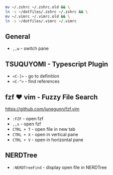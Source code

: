 ```bash
mv ~/.zshrc ~/.zshrc.old && \
ln -s ~/dotfiles/.zshrc ~/.zshrc && \
mv ~/.vimrc ~/.vimrc.old && \
ln -s ~/dotfiles/.vimrc ~/.vimrc
```
## General
- `,,w` - switch pane

## TSUQUYOMI - Typescript Plugin
- `<C-]>` - go to definition
- `<C-^>` - find references

## fzf ❤️ vim - Fuzzy File Search
https://github.com/junegunn/fzf.vim
- `:FZF` - open fzf
- `,,s` - open fzf
- `CTRL + T` - open file in new tab
- `CTRL + X` - open in vertical pane
- `CTRL + V` - open in horizontal pane

## NERDTree
- `:NERDTreeFind` - display open file in NERDTree

